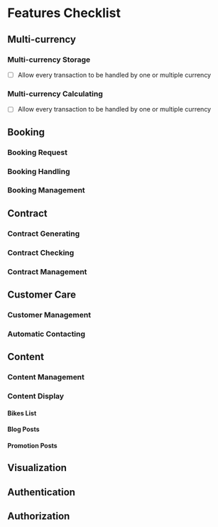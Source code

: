 # Features Checklist

## Multi-currency
### Multi-currency Storage
- [ ] Allow every transaction to be handled by one or multiple currency
### Multi-currency Calculating
- [ ] Allow every transaction to be handled by one or multiple currency

## Booking
### Booking Request
### Booking Handling
### Booking Management

## Contract
### Contract Generating
### Contract Checking
### Contract Management

## Customer Care
### Customer Management
### Automatic Contacting

## Content
### Content Management
### Content Display
#### Bikes List
#### Blog Posts
#### Promotion Posts

## Visualization
## Authentication
## Authorization

